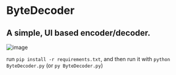# ByteDecoder
## A simple, UI based encoder/decoder.
![image](https://github.com/user-attachments/assets/fb281714-16a3-4b3d-b1f9-54061b867a56)

run `pip install -r requirements.txt`, and then run it with `python ByteDecoder.py` (or `py ByteDecoder.py`)

